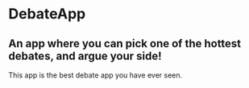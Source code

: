 # DebateApp

## An app where you can pick one of the hottest debates, and argue your side!

This app is the best debate app you have ever seen.
